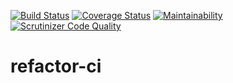 [![Build Status](https://travis-ci.org/francis94c/refactor-ci.svg?branch=master)](https://travis-ci.org/francis94c/refactor-ci) [![Coverage Status](https://coveralls.io/repos/github/francis94c/refactor-ci/badge.svg?branch=master)](https://coveralls.io/github/francis94c/refactor-ci?branch=master) [![Maintainability](https://api.codeclimate.com/v1/badges/29e49c05a1d1404f365d/maintainability)](https://codeclimate.com/github/francis94c/refactor-ci/maintainability) [![Scrutinizer Code Quality](https://scrutinizer-ci.com/g/francis94c/refactor-ci/badges/quality-score.png?b=master)](https://scrutinizer-ci.com/g/francis94c/refactor-ci/?branch=master)

# refactor-ci
